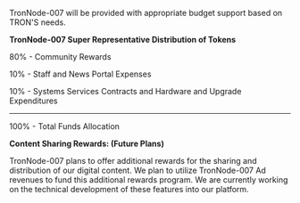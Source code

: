 TronNode-007 will be provided with appropriate budget support based on TRON'S needs.

<strong>TronNode-007 Super Representative Distribution of Tokens</strong>

80% - Community Rewards

10% - Staff and News Portal Expenses

10% - Systems Services Contracts and Hardware and Upgrade Expenditures

<hr>

100% - Total Funds Allocation

<strong>Content Sharing Rewards: (Future Plans)</strong>

TronNode-007 plans to offer additional rewards for the sharing and distribution of our digital content. We plan to utilize TronNode-007 Ad revenues to fund this additional rewards program. We are currently working on the technical development of these features into our platform.
